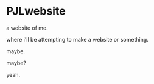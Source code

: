 # PJLwebsite
a website of me.

where i'll be attempting to make a website or something. 

maybe.

maybe?

yeah.
